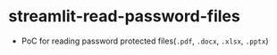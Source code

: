 # streamlit-read-password-files

- PoC for reading password protected files(`.pdf`, `.docx`, `.xlsx`, `.pptx`)
